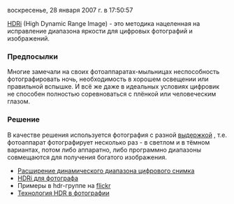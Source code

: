 воскресенье, 28 января 2007 г. в 17:50:57

[HDRi](http://en.wikipedia.org/wiki/High_dynamic_range_imaging) (High Dynamic Range Image) - это методика нацеленная на исправление диапазона яркости для цифровых фотографий и изображений.

### Предпосылки

Многие замечали на своих фотоаппаратах-мыльницах неспособность фотографировать ночь, необходимость в хорошем освещении или правильной вспышке. И всё же даже в идеальных условиях цифровик не способен полностью соревноваться с плёнкой или человеческим глазом.

### Решение

В качестве решения используется фотография с разной [выдержкой](http://ru.wikipedia.org/wiki/%D0%92%D1%8B%D0%B4%D0%B5%D1%80%D0%B6%D0%BA%D0%B0_%28%D1%84%D0%BE%D1%82%D0%BE%D0%B3%D1%80%D0%B0%D1%84%D0%B8%D1%8F%29) , т.е. фотоаппарат фотографирует несколько раз - в светлом и в тёмном вариантах, потом либо аппаратно, либо программно диапазоны совмещаются для получения богатого изображения.

- [Расширение динамического диапазона цифрового снимка](http://seycom.livejournal.com/235043.html)
- [HDRi для фотографа](http://community.livejournal.com/ru_hdr/1253.html)
- Примеры в hdr-группе на [flickr](http://www.flickr.com/photos/tags/hdr/)
- [Технология HDR в фотографии](http://creative.jera.com.ua/2008/10/02/hdr/)